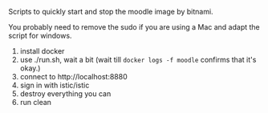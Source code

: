 Scripts to quickly start and stop the moodle image by bitnami. 

You probably need to remove the sudo if you are using a Mac and adapt the script for windows.


1. install docker
2. use ./run.sh, wait a bit (wait till `docker logs -f moodle` confirms that it's okay.) 
3. connect to http://localhost:8880
4. sign in with istic/istic 
5. destroy everything you can
6. run clean